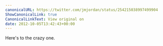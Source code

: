 ```yaml
---
canonicalURL: https://twitter.com/jmjordan/status/254215038997499904
ShowCanonicalLink: true
CanonicalLinkText: View original on
date: 2012-10-05T13:42:43+00:00
---
```

Here's to the crazy one.